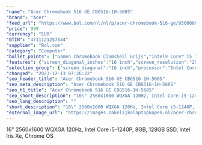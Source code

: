 ```yaml
---
"name": "Acer Chromebook 516 GE CBG516-1H-560S"
"brand": "Acer"
"feed_url": "https://www.bol.com/nl/nl/p/acer-chromebook-516-ge/9300000130559370"
"price": 999
"currency": "EUR"
"GTIN": "4711121257544"
"supplier": "Bol.com"
"category": "Computer"
"bullet_points": ["Gamen Chromebook Clamshell Grijs","Intel® Core™ i5 i5-1240P 1,7 GHz","40,6 cm (16\") WQXGA 2560 x 1600 Pixels IPS 16:10","8 GB LPDDR4x-SDRAM","128 GB SSD","Intel Iris Xe Graphics","Wi-Fi 6E (802.11ax) Ethernet LAN 10,100,1000 Mbit/s Bluetooth 5.2","Lithium-Ion (Li-Ion) 65 Wh 9 uur 65 W","ChromeOS"]
"features": {"screen_diagonal_inches":"16 inch","screen_resolution":"2560 x 1600 Pixels","processor_family":"Intel® Core™ i5","memory_size":"8 GB","memory_type":"LPDDR4x-SDRAM","total_storage_space":"128 GB","operating_system":"ChromeOS","battery_capacity":"65 Wh","width":"356,6 mm","depth":"249,7 mm","height":"21,3 mm","weight":"1,7 kg","graphics_card":"Intel Iris Xe Graphics","purpose_laptop":"Chromebook"}
"selection_group": {"screen_diagonal":"16 inch","processor":"Intel Core i5","changed_price_past_3_days":false,"product_family":"Chromebook"}
"changed": "2023-12-13 07:26:22"
"seo_header_title": "Acer Chromebook 516 GE CBG516-1H-560S"
"seo_meta_description": "Acer Chromebook 516 GE CBG516-1H-560S"
"seo_h1_title": "Acer Chromebook 516 GE CBG516-1H-560S"
"seo_short_description": "16\" 2560x1600 WQXGA 120Hz, Intel Core i5-1240P, 8GB, 128GB SSD, Intel Iris Xe, Chrome OS."
"seo_long_description": ""
"short_description": "16\" 2560x1600 WQXGA 120Hz, Intel Core i5-1240P, 8GB, 128GB SSD, Intel Iris Xe, Chrome OS"
"external_image_url": "https://images.zakelijkelaptopkopen.nl/acer-chromebook-516-ge.webp"
---
```


16" 2560x1600 WQXGA 120Hz, Intel Core i5-1240P, 8GB, 128GB SSD, Intel Iris Xe, Chrome OS